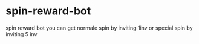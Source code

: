 # spin-reward-bot
spin reward bot you can get normale spin by inviting 1inv or special spin by inviting 5 inv
